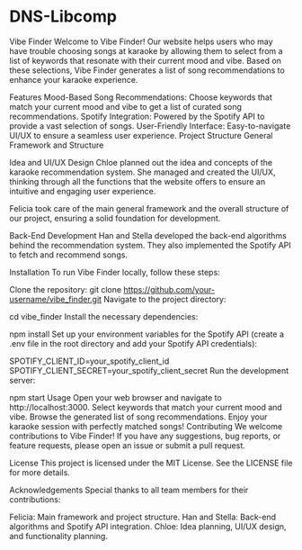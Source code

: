 # DNS-Libcomp

Vibe Finder
Welcome to Vibe Finder! Our website helps users who may have trouble choosing songs at karaoke by allowing them to select from a list of keywords that resonate with their current mood and vibe. Based on these selections, Vibe Finder generates a list of song recommendations to enhance your karaoke experience.

Features
Mood-Based Song Recommendations: Choose keywords that match your current mood and vibe to get a list of curated song recommendations.
Spotify Integration: Powered by the Spotify API to provide a vast selection of songs.
User-Friendly Interface: Easy-to-navigate UI/UX to ensure a seamless user experience.
Project Structure
General Framework and Structure

Idea and UI/UX Design
Chloe planned out the idea and concepts of the karaoke recommendation system. She managed and created the UI/UX, thinking through all the functions that the website offers to ensure an intuitive and engaging user experience.

Felicia took care of the main general framework and the overall structure of our project, ensuring a solid foundation for development.

Back-End Development
Han and Stella developed the back-end algorithms behind the recommendation system. They also implemented the Spotify API to fetch and recommend songs.


Installation
To run Vibe Finder locally, follow these steps:

Clone the repository:
git clone https://github.com/your-username/vibe_finder.git
Navigate to the project directory:


cd vibe_finder
Install the necessary dependencies:


npm install
Set up your environment variables for the Spotify API (create a .env file in the root directory and add your Spotify API credentials):

SPOTIFY_CLIENT_ID=your_spotify_client_id
SPOTIFY_CLIENT_SECRET=your_spotify_client_secret
Run the development server:

npm start
Usage
Open your web browser and navigate to http://localhost:3000.
Select keywords that match your current mood and vibe.
Browse the generated list of song recommendations.
Enjoy your karaoke session with perfectly matched songs!
Contributing
We welcome contributions to Vibe Finder! If you have any suggestions, bug reports, or feature requests, please open an issue or submit a pull request.

License
This project is licensed under the MIT License. See the LICENSE file for more details.

Acknowledgements
Special thanks to all team members for their contributions:

Felicia: Main framework and project structure.
Han and Stella: Back-end algorithms and Spotify API integration.
Chloe: Idea planning, UI/UX design, and functionality planning.
